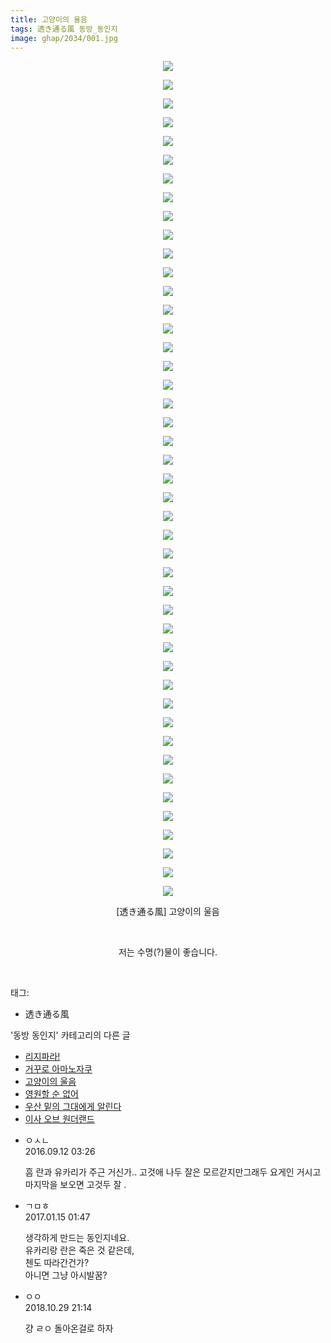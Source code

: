 ```yaml
---
title: 고양이의 울음
tags: 透き通る風 동방_동인지
image: ghap/2034/001.jpg
---
```

<div class="article">
<p style="text-align: center; clear: none; float: none;"><img src="{{ site.nasurl }}/ghap/2034/001.jpg"/></p>
<p style="text-align: center; clear: none; float: none;"><img src="{{ site.nasurl }}/ghap/2034/002.jpg"/></p>
<p style="text-align: center; clear: none; float: none;"><img src="{{ site.nasurl }}/ghap/2034/003.jpg"/></p>
<p style="text-align: center; clear: none; float: none;"><img src="{{ site.nasurl }}/ghap/2034/004.jpg"/></p>
<p style="text-align: center; clear: none; float: none;"><img src="{{ site.nasurl }}/ghap/2034/005.jpg"/></p>
<p style="text-align: center; clear: none; float: none;"><img src="{{ site.nasurl }}/ghap/2034/006.jpg"/></p>
<p style="text-align: center; clear: none; float: none;"><img src="{{ site.nasurl }}/ghap/2034/007.jpg"/></p>
<p style="text-align: center; clear: none; float: none;"><img src="{{ site.nasurl }}/ghap/2034/008.jpg"/></p>
<p style="text-align: center; clear: none; float: none;"><img src="{{ site.nasurl }}/ghap/2034/009.jpg"/></p>
<p style="text-align: center; clear: none; float: none;"><img src="{{ site.nasurl }}/ghap/2034/010.jpg"/></p>
<p style="text-align: center; clear: none; float: none;"><img src="{{ site.nasurl }}/ghap/2034/011.jpg"/></p>
<p style="text-align: center; clear: none; float: none;"><img src="{{ site.nasurl }}/ghap/2034/012.jpg"/></p>
<p style="text-align: center; clear: none; float: none;"><img src="{{ site.nasurl }}/ghap/2034/013.jpg"/></p>
<p style="text-align: center; clear: none; float: none;"><img src="{{ site.nasurl }}/ghap/2034/014.jpg"/></p>
<p style="text-align: center; clear: none; float: none;"><img src="{{ site.nasurl }}/ghap/2034/015.jpg"/></p>
<p style="text-align: center; clear: none; float: none;"><img src="{{ site.nasurl }}/ghap/2034/016.jpg"/></p>
<p style="text-align: center; clear: none; float: none;"><img src="{{ site.nasurl }}/ghap/2034/017.jpg"/></p>
<p style="text-align: center; clear: none; float: none;"><img src="{{ site.nasurl }}/ghap/2034/018.jpg"/></p>
<p style="text-align: center; clear: none; float: none;"><img src="{{ site.nasurl }}/ghap/2034/019.jpg"/></p>
<p style="text-align: center; clear: none; float: none;"><img src="{{ site.nasurl }}/ghap/2034/020.jpg"/></p>
<p style="text-align: center; clear: none; float: none;"><img src="{{ site.nasurl }}/ghap/2034/021.jpg"/></p>
<p style="text-align: center; clear: none; float: none;"><img src="{{ site.nasurl }}/ghap/2034/022.jpg"/></p>
<p style="text-align: center; clear: none; float: none;"><img src="{{ site.nasurl }}/ghap/2034/023.jpg"/></p>
<p style="text-align: center; clear: none; float: none;"><img src="{{ site.nasurl }}/ghap/2034/024.jpg"/></p>
<p style="text-align: center; clear: none; float: none;"><img src="{{ site.nasurl }}/ghap/2034/025.jpg"/></p>
<p style="text-align: center; clear: none; float: none;"><img src="{{ site.nasurl }}/ghap/2034/026.jpg"/></p>
<p style="text-align: center; clear: none; float: none;"><img src="{{ site.nasurl }}/ghap/2034/027.jpg"/></p>
<p style="text-align: center; clear: none; float: none;"><img src="{{ site.nasurl }}/ghap/2034/028.jpg"/></p>
<p style="text-align: center; clear: none; float: none;"><img src="{{ site.nasurl }}/ghap/2034/029.jpg"/></p>
<p style="text-align: center; clear: none; float: none;"><img src="{{ site.nasurl }}/ghap/2034/030.jpg"/></p>
<p style="text-align: center; clear: none; float: none;"><img src="{{ site.nasurl }}/ghap/2034/031.jpg"/></p>
<p style="text-align: center; clear: none; float: none;"><img src="{{ site.nasurl }}/ghap/2034/032.jpg"/></p>
<p style="text-align: center; clear: none; float: none;"><img src="{{ site.nasurl }}/ghap/2034/033.jpg"/></p>
<p style="text-align: center; clear: none; float: none;"><img src="{{ site.nasurl }}/ghap/2034/034.jpg"/></p>
<p style="text-align: center; clear: none; float: none;"><img src="{{ site.nasurl }}/ghap/2034/035.jpg"/></p>
<p style="text-align: center; clear: none; float: none;"><img src="{{ site.nasurl }}/ghap/2034/036.jpg"/></p>
<p style="text-align: center; clear: none; float: none;"><img src="{{ site.nasurl }}/ghap/2034/037.jpg"/></p>
<p style="text-align: center; clear: none; float: none;"><img src="{{ site.nasurl }}/ghap/2034/038.jpg"/></p>
<p style="text-align: center; clear: none; float: none;"><img src="{{ site.nasurl }}/ghap/2034/039.jpg"/></p>
<p style="text-align: center; clear: none; float: none;"><img src="{{ site.nasurl }}/ghap/2034/040.jpg"/></p>
<p style="text-align: center; clear: none; float: none;"><img src="{{ site.nasurl }}/ghap/2034/041.jpg"/></p>
<p style="text-align: center; clear: none; float: none;"><img src="{{ site.nasurl }}/ghap/2034/042.jpg"/></p>
<p style="text-align: center; clear: none; float: none;"><img src="{{ site.nasurl }}/ghap/2034/043.jpg"/></p>
<p style="text-align: center; clear: none; float: none;"><img src="{{ site.nasurl }}/ghap/2034/044.jpg"/></p>
<p style="text-align: center; clear: none; float: none;"><img src="{{ site.nasurl }}/ghap/2034/045.jpg"/></p>
<p style="text-align: center; clear: none; float: none;">[透き通る風] 고양이의 울음</p>
<p style="text-align: center; clear: none; float: none;"><br/></p>
<p style="text-align: center; clear: none; float: none;">저는 수명(?)물이 좋습니다.</p>
<p><br/></p>
</div><div class="tagTrail">
<p>태그: </p>
<ul>
<li>透き通る風</li>
</ul>
</div><div class="another">
<p>'동방 동인지' 카테고리의 다른 글</p>
<ul>
<li><a href="/2016-09-07-ghap_2037">리지파라!</a></li>
<li><a href="/2016-09-07-ghap_2036">거꾸로 아마노자쿠</a></li>
<li><a href="/2016-09-07-ghap_2034">고양이의 울음</a></li>
<li><a href="/2016-09-07-ghap_2033">영원할 순 없어</a></li>
<li><a href="/2016-09-07-ghap_2032">우산 밑의 그대에게 알린다</a></li>
<li><a href="/2016-09-07-ghap_2031">이사 오브 원더랜드</a></li>
</ul>
</div><div class="cb_module cb_fluid">
<div class="cb_wrt cb_profile">
<div class="comment">
<ul>
<li class="cb_thumb_off" id="comment14804079">
<div class="cb_comment_area">
<div class="cb_info_area">
<div class="cb_section">
<span class="cb_nick_name">ㅇㅅㄴ</span>
</div>
<div class="cb_section">
<span class="cb_date">2016.09.12 03:26 </span>
</div>
</div>
<div class="cb_dsc_comment">
<p class="cb_dsc">
											흠 란과 유카리가 주근 거신가.. 고것애 나두 잘은 모르갇지만그래두 요게인 거시고 마지막을 보오면 고것두 잘 .
										</p>
</div>
</div></li>
<li class="cb_thumb_off" id="comment14892087">
<div class="cb_comment_area">
<div class="cb_info_area">
<div class="cb_section">
<span class="cb_nick_name">ㄱㅁㅎ</span>
</div>
<div class="cb_section">
<span class="cb_date">2017.01.15 01:47 </span>
</div>
</div>
<div class="cb_dsc_comment">
<p class="cb_dsc">
											생각하게 만드는 동인지네요.<br/>
유카리랑 란은 죽은 것 같은데,<br/>
첸도 따라간건가?<br/>
아니면 그냥 아시발꿈?
										</p>
</div>
</div></li>
<li class="cb_thumb_off" id="comment15364604">
<div class="cb_comment_area">
<div class="cb_info_area">
<div class="cb_section">
<span class="cb_nick_name">ㅇㅇ</span>
</div>
<div class="cb_section">
<span class="cb_date">2018.10.29 21:14 </span>
</div>
</div>
<div class="cb_dsc_comment">
<p class="cb_dsc">
											걍 ㄹㅇ 돌아온걸로 하자
										</p>
</div>
</div></li>
</ul>
</div>
</div><!-- commentList close -->
</div>